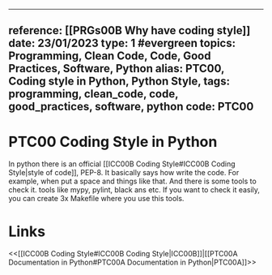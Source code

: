 
---
reference: [[PRGs00B Why have coding style]]
date: 23/01/2023
type: 1 #evergreen
topics: Programming, Clean Code, Code, Good Practices, Software, Python
alias: PTC00, Coding style in Python, Python Style,
tags: programming, clean_code, code, good_practices, software, python
code: PTC00
---
# PTC00 Coding Style in Python

In python there is an official [[ICC00B Coding Style#ICC00B Coding Style|style of code]], PEP-8. It basically says how write the code. For example, when put a space and things like that. And there is some tools to check it. tools like mypy, pylint, black ans etc. If you want to check it easily, you can create 3x Makefile where you use this tools.

# Links
<<[[ICC00B Coding Style#ICC00B Coding Style|ICC00B]]|[[PTC00A Documentation in Python#PTC00A Documentation in Python|PTC00A]]>>